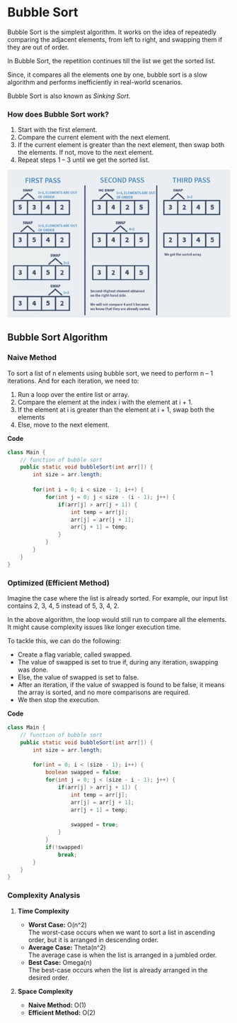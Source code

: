 # Bubble Sort
Bubble Sort is the simplest algorithm. It works on the idea of repeatedly comparing the adjacent elements, from left to right, and swapping them if they are out of order.

In Bubble Sort, the repetition continues till the list we get the sorted list.

Since, it compares all the elements one by one, bubble sort is a slow algorithm and performs inefficiently in real-world scenarios.

Bubble Sort is also known as *Sinking Sort*.

### How does Bubble Sort work?
1. Start with the first element.
2. Compare the current element with the next element.
3. If the current element is greater than the next element, then swap both the elements. If not, move to the next element.
4. Repeat steps 1 – 3 until we get the sorted list. 

![SortingExample](../../../../Images/sorting1.png)

## Bubble Sort Algorithm

### Naive Method
To sort a list of n elements using bubble sort, we need to perform n – 1 iterations. And for each iteration, we need to:

1. Run a loop over the entire list or array.
2. Compare the element at the index i with the element at i + 1.
3. If the element at i is greater than the element at i + 1, swap both the elements
4. Else, move to the next element.

**Code** <br/>
```java
class Main {
    // function of bubble sort
    public static void bubbleSort(int arr[]) {
        int size = arr.length;

        for(int i = 0; i < size - 1; i++) {
            for(int j = 0; j < size - (i - 1); j++) {
                if(arr[j] > arr[j + 1]) {
                    int temp = arr[j];
                    arr[j] = arr[j + 1];
                    arr[j + 1] = temp;
                }
            }
        }
    }
}
```

### Optimized (Efficient Method)
Imagine the case where the list is already sorted. For example, our input list contains 2, 3, 4, 5 instead of 5, 3, 4, 2.

In the above algorithm, the loop would still run to compare all the elements. It might cause complexity issues like longer execution time.

To tackle this, we can do the following:
- Create a flag variable, called swapped.
- The value of swapped is set to true if, during any iteration, swapping was done.
- Else, the value of swapped is set to false.
- After an iteration, if the value of swapped is found to be false, it means the array is sorted, and no more comparisons are required.
- We then stop the execution.

**Code** <br/>
```java
class Main {
    // function of bubble sort
    public static void bubbleSort(int arr[]) {
        int size = arr.length;

        for(int = 0; i < (size - 1); i++) {
            boolean swapped = false;
            for(int j = 0; j < (size - i - 1); j++) {
                if(arr[j] > arr[j + 1]) {
                    int temp = arr[j];
                    arr[j] = arr[j + 1];
                    arr[j + 1] = temp;

                    swapped = true;
                }
            }
            if(!swapped)
                break;
        }
    }
}
```

### Complexity Analysis
1. **Time Complexity**
    - **Worst Case:** O(n^2) <br/>
        The worst-case occurs when we want to sort a list in ascending order, but it is arranged in descending order.
    - **Average Case:** Theta(n^2) <br/>
        The average case is when the list is arranged in a jumbled order.
    - **Best Case:** Omega(n) <br/>
        The best-case occurs when the list is already arranged in the desired order.

2. **Space Complexity**
    - **Naive Method:** O(1)
    - **Efficient Method:** O(2)